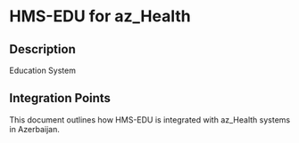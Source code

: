 # HMS-EDU for az_Health

## Description

Education System

## Integration Points

This document outlines how HMS-EDU is integrated with az_Health systems in Azerbaijan.
